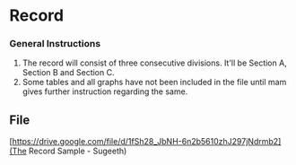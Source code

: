 # Record

### General Instructions

1. The record will consist of three consecutive divisions. It'll be Section A, Section B and Section C.
2. Some tables and all graphs have not been included in the file until mam gives further instruction regarding the same.

## File
[https://drive.google.com/file/d/1fSh28_JbNH-6n2b5610zhJ297jNdrmb2](The Record Sample - Sugeeth)
